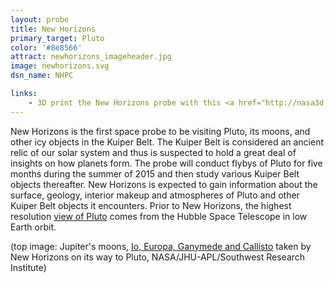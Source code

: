 ```yaml
---
layout: probe
title: New Horizons
primary_target: Pluto
color: '#8e8566'
attract: newhorizons_imageheader.jpg
image: newhorizons.svg
dsn_name: NHPC

links:
    - 3D print the New Horizons probe with this <a href="http://nasa3d.arc.nasa.gov/detail/new-horizons">.stl file</a>
---
```

New Horizons is the first space probe to be visiting Pluto, its moons, and other icy objects in the Kuiper Belt. The Kuiper Belt is considered an ancient relic of our solar system and thus is suspected to hold a great deal of insights on how planets form. The probe will conduct flybys of Pluto for five months during the summer of 2015 and then study various Kuiper Belt objects thereafter. New Horizons is expected to gain information about the surface, geology, interior makeup
and atmospheres of Pluto and other Kuiper Belt objects it encounters. Prior to New Horizons, the highest resolution <a href="http://www.nasa.gov/mission_pages/hubble/science/pluto-20100204.html">view of Pluto</a> comes from the Hubble Space Telescope in low Earth orbit.

<div class="caption">(top image: Jupiter's moons, <a href="http://www.nasa.gov/multimedia/imagegallery/image_feature_1560.html">Io, Europa, Ganymede and Callisto</a> taken by New Horizons on its way to Pluto, NASA/JHU-APL/Southwest Research Institute)</div>
